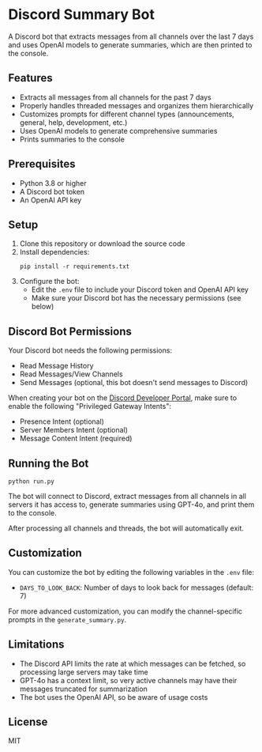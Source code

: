# Discord Summary Bot

A Discord bot that extracts messages from all channels over the last 7 days and uses OpenAI models to generate summaries, which are then printed to the console.

## Features

- Extracts all messages from all channels for the past 7 days
- Properly handles threaded messages and organizes them hierarchically
- Customizes prompts for different channel types (announcements, general, help, development, etc.)
- Uses OpenAI models to generate comprehensive summaries
- Prints summaries to the console

## Prerequisites

- Python 3.8 or higher
- A Discord bot token
- An OpenAI API key 

## Setup

1. Clone this repository or download the source code
2. Install dependencies:
   ```
   pip install -r requirements.txt
   ```
3. Configure the bot:
   - Edit the `.env` file to include your Discord token and OpenAI API key
   - Make sure your Discord bot has the necessary permissions (see below)

## Discord Bot Permissions

Your Discord bot needs the following permissions:
- Read Message History
- Read Messages/View Channels
- Send Messages (optional, this bot doesn't send messages to Discord)

When creating your bot on the [Discord Developer Portal](https://discord.com/developers/applications), make sure to enable the following "Privileged Gateway Intents":
- Presence Intent (optional)
- Server Members Intent (optional)
- Message Content Intent (required)

## Running the Bot

```
python run.py
```

The bot will connect to Discord, extract messages from all channels in all servers it has access to, generate summaries using GPT-4o, and print them to the console.

After processing all channels and threads, the bot will automatically exit.

## Customization

You can customize the bot by editing the following variables in the `.env` file:
- `DAYS_TO_LOOK_BACK`: Number of days to look back for messages (default: 7)

For more advanced customization, you can modify the channel-specific prompts in the `generate_summary.py`.

## Limitations

- The Discord API limits the rate at which messages can be fetched, so processing large servers may take time
- GPT-4o has a context limit, so very active channels may have their messages truncated for summarization
- The bot uses the OpenAI API, so be aware of usage costs

## License

MIT 